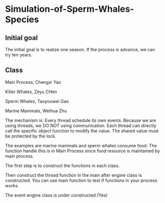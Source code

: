 # Simulation-of-Sperm-Whales-Species

## Initial goal
The initial goal is to realize one season. If the process is advance, we can try ten years.

## Class
Main Process, Chengxi Yao

Killer Whales, Zeyu CHen

Sperm Whales, Taoyouwei Gao

Marine Mammals, Weihua Zhu

The mechanism is:
Every thread schedule its own events. Because we are using threads, we DO NOT using communication. Each thread can 
directly call the specific object function to modify the value. The shared value must be protected by the lock.

The examples are marine mammals and sperm whales consume food. The function handle this is in Main Process since food
resource is maintained by main process.

The first step is to construct the functions in each class.

Then construct the thread function in the main after engine class is constructed. You can use main function to test if 
functions in your process works.

The event engine class is under constructed.(Yes)

